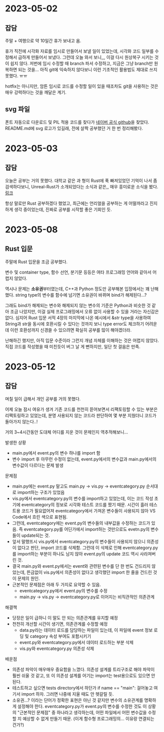 # 2023-05-02

## 잡담

주말 + 여행으로 약 10일간 휴가 보내고 옴.

휴가 직전에 시각화 자료를 임시로 만들어서 보낼 일이 있었는데, 시각화 코드 일부를 수정해서 급하게 만들어서 보냈다. 그런데 오늘 와서 보니,,, 이걸 다시 원상복구 시키는 것이 쉽지 않다. 저번에 임시 수정할 때 branch 파서 수정하고, 지금은 그냥 branch만 원복하면 되는 것을... 아직 git에 익숙하지 않다보니 이런 기초적인 활용법도 제대로 쓰지 못했다. ㅠㅠ

hotfix는 아니지만, 암튼 임시로 코드를 수정할 일이 있을 때조차도 git을 사용하는 것은 매우 강력하다는 것을 깨달은 계기.

## svg 파일

폰트 자동으로 다운로드 및 PIL 적용 코드를 찾다가 [네이버 공식 github](https://github.com/naver/nanumfont/blob/master/README.md)을 찾았다. README.md에 svg 로고가 있길래, 전에 살짝 공부했던 거 한 번 정리해봤다.

# 2023-05-03

## 잡담

오늘은 공부는 거의 못했다. 대학교 같은 과 형이 Rust에 푹 빠져있었던 기억이 나서 좀 검색하다보니, Unreal-Rust가 소개되었다는 소식과 같은,, 매우 흥미로운 소식을 봤다. [링크](https://careerly.co.kr/comments/68058)

항상 말로만 Rust 공부하겠다 했었고, 최근에는 언리얼을 공부하는 게 어떨까라고 진지하게 생각 중이었는데, 진짜로 공부를 시작할 좋은 기회인 듯.

# 2023-05-08

## Rust 입문

주말에 Rust 입문을 조금 공부했다. 

변수 및 container type, 함수 선언, 분기문 등등은 여타 프로그래밍 언어와 같아서 어렵지 않았다. 

역시나 문제는 **소유권**부터였는데, C++과 Python 정도만 공부해본 입장에서는 꽤 난해했다. string type의 변수를 함수에 넘기면 소유권이 바뀌며 bind가 해제된다...? 

그래도 bind가 해제되는 변수와 해제되지 않는 변수의 기준은 Python과 비슷한 것 같아 조금 나았지만, 이걸 실제 프로그래밍에서 오류 없이 사용할 수 있을 거라는 자신감은 없다. 심지어 Rust 입문 서적 4장의 마지막에 나온 예시에서 &str type을 사용하여 String과 str을 동시에 호환시킬 수 있다는 것까지 보니 type error도 체크하기 어려운데 이런 호환성까지 신경쓸 수 있으려면 확실히 공부를 많이 해야겠더라.

난해하긴 했지만, 아직 입문 수준이라 그런지 개념 자체를 이해하는 것은 어렵지 않았다. 직접 코드를 작성했을 때 미친듯이 버그 날 게 뻔하지만, 일단 첫 걸음은 만족.

# 2023-05-12

## 잡담

며칠 일이 급해서 개인 공부를 거의 못했다.

어제 오늘 잠시 여유가 생겨 기존 코드를 천천히 뜯어보면서 리팩토링할 수 있는 부분은 리팩토링하고 있었는데, 분명 사용되지 않는 코드라 판단하여 몇 부분 지웠더니 코드가 돌아가지 않는다..!

거의 3~4시간동안 도대체 어디를 지운 것이 문제인지 역추적해보니...

발생한 상황

- main.py에서 event.py의 변수 하나를 import 함
- 변수 import 후 아무런 수정이 없는데, event.py에서의 변수값과 main.py에서의 변수값이 다르다는 문제 발생

문제점

- main.py에는 event.py 말고도 main.py -> vis.py -> eventcategory.py 순서대로 import하는 구조가 있었음
- vis.py에서 eventcategory.py의 변수를 import하고 있었는데, 이는 코드 작성 초기에 eventcategory의 정보로 시각화 테스트 코드를 짰기 때문. 시간이 흘러 테스트용 코드가 필요없어져 eventcategory에서 가져온 변수들이 사용되지 않아 VS Code에서 흐린 색으로 표현됨.
- 그런데, eventcategory에는 event.py의 변수들의 내부값을 수정하는 코드가 있음. 즉 eventcategory.py를 어딘가에서 import하는 것만으로도 evetn.py의 변수들이 update되는 것.
- 앞서 말했뜨시 vis.py에서 eventcategory.py의 변수들이 사용되지 않으니 의존성이 없다고 판단, import 코드를 삭제함. 그런데 이 삭제로 인해 eventcategory.py를 import하는 부분이 하나도 남지 않아 event.py의 update 코드 역시 사라져버린 것.
- 결국 main.py와 event.py에서는 event와 관련된 변수를 단 한 번도 건드리지 않았는데, 뜬금없이 vis.py에서 의존성이 없다고 생각했던 import 한 줄을 건드린 것이 문제의 원인.
- 근본적인 문제점은 아래 두 가지로 요약할 수 있음.
  - eventcategory.py에서 event.py의 변수를 수정
  - main.py -> vis.py -> eventcategory.py로 이어지는 비직관적인 의존관계

해결책

- 당장은 일이 급하니 이 말도 안 되는 의존관계를 유지할 예정
- 천천히 개선할 시간이 생기면, 의존관계를 수정할 예정
  - data.py라는 데이터 로드를 담당하는 파일이 있는데, 이 파일에 event 정보 로딩 및 category 속성 부여도 포함시키기
  - event.py와 eventcategory.py에서 데이터 로드하는 부분 삭제
  - vis.py와 eventcategory.py 의존성 삭제

배운점
- 의존성 파악이 매우매우 중요함을 느꼈다. 의존성 설계를 트리구조로 해야 파악이 훨씬 쉬울 것 같고, 또 이 의존성 설계를 어기는 import는 test용으로도 있으면 안 된다.
- 테스트하고 싶으면 tests directory에서 하던가 if name == "main":  걸어놓고 여기서 import 하자. 그러면 나중에 지울 때도 안 헷갈릴 듯.
- 소유권...? 이라는 단어가 정확한 표현은 아닌 것 같지만 변수의 소유관계를 명확하게 설정해야 한다. eventcategory.py가 event.py의 변수를 수정한 것도 이 상황의 "근본적인 문제점" 중 하나라고 생각하는데, 어떤 파일에서 어떤 변수값을 수정할 지 예상할 수 없게 만들기 때문. (이게 함수형 프로그래밍의... 이유랑 연결되는 건가?)